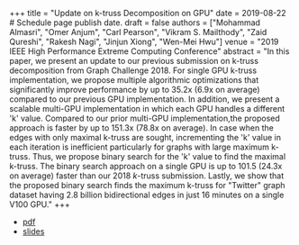 +++
title = "Update on k-truss Decomposition on GPU"
date = 2019-08-22  # Schedule page publish date.
draft = false
authors = ["Mohammad Almasri", "Omer Anjum", "Carl Pearson", "Vikram S. Mailthody", "Zaid Qureshi", "Rakesh Nagi", "Jinjun Xiong", "Wen-Mei Hwu"]
venue = "2019 IEEE High Performance Extreme Computing Conference"
abstract = "In this paper, we present an update to our previous submission on k-truss decomposition from Graph Challenge 2018. For single GPU k-truss implementation, we propose multiple algorithmic optimizations that significantly improve performance by up to 35.2x (6.9x on average) compared to our previous GPU implementation. In addition, we present a scalable multi-GPU implementation in which each GPU handles a different 'k' value. Compared to our prior multi-GPU implementation,the proposed approach is faster by up to 151.3x (78.8x on average). In case when the edges with only maximal k-truss are sought, incrementing the 'k' value in each iteration is inefficient particularly for graphs with large maximum k-truss. Thus, we propose binary search for the 'k' value to find the maximal k-truss. The binary search approach on a single GPU is up to 101.5 (24.3x on average) faster than our 2018 $k$-truss submission. Lastly, we  show that the proposed binary search finds the maximum k-truss for \"Twitter\" graph dataset having 2.8 billion bidirectional edges in just 16 minutes on a single V100 GPU."
+++

* [pdf](/pdf/2019_almasri_hpec.pdf)
* [slides](/pdf/2019_almasri_hpec_slides.pdf)